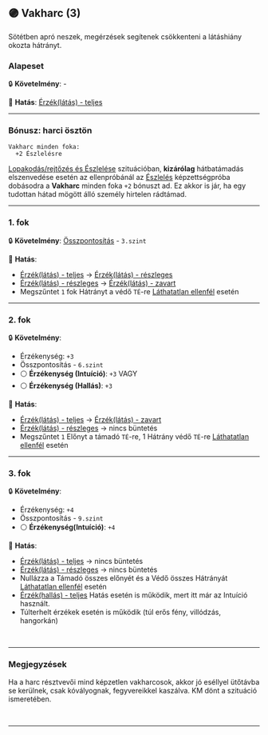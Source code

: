 ## 🟣 Vakharc (3)

Sötétben apró neszek, megérzések segítenek csökkenteni a látáshiány okozta hátrányt.

### Alapeset

🔒 **Követelmény**: -

🌟 **Hatás**: [Érzék(látás) - teljes](081_hatasok.md#-%C3%A9rz%C3%A9k---teljes)

---
### Bónusz: harci ösztön

```
Vakharc minden foka:
  +2 Észlelésre
```

[Lopakodás/rejtőzés és Észlelése](../szituaciok/lopakodas_rejtozes_es_eszlelese.md) szituációban, **kizárólag** hátbatámadás elszenvedése esetén az ellenpróbánál az [Észlelés](../kepzettsegek.primer.altalanos/eszleles.md) képzettségpróba dobásodra a **Vakharc** minden foka `+2` bónuszt ad. Ez akkor is jár, ha egy tudottan hátad mögött álló személy hirtelen rádtámad.


---
### 1. fok

🔒 **Követelmény**: [Összpontosítás](../kepzettsegek.primer.misztikus/osszpontositas.md) - `3.szint`

🌟 **Hatás**:
- [Érzék(látás) - teljes](081_hatasok.md#-%C3%A9rz%C3%A9k---teljes) → [Érzék(látás) - részleges](081_hatasok.md#-%C3%A9rz%C3%A9k---r%C3%A9szleges) 
- [Érzék(látás) - részleges](081_hatasok.md#-%C3%A9rz%C3%A9k---r%C3%A9szleges) → [Érzék(látás) - zavart](081_hatasok.md#-%C3%A9rz%C3%A9k---zavart)
- Megszűntet `1` fok Hátrányt a védő `TÉ`-re [Láthatatlan ellenfél](065_01_harci_helyzetek.md#l%C3%A1thatatlanul) esetén

---
### 2. fok

🔒 **Követelmény**:
- Érzékenység: `+3`
- Összpontosítás - `6.szint`
- ⚪ **Érzékenység (Intuíció)**: `+3`
  VAGY
- ⚪ **Érzékenység (Hallás)**: `+3`

🌟 **Hatás**:
- [Érzék(látás) - teljes](081_hatasok.md#-%C3%A9rz%C3%A9k---teljes) → [Érzék(látás) - zavart](081_hatasok.md#-%C3%A9rz%C3%A9k---zavart)
- [Érzék(látás) - részleges](081_hatasok.md#-%C3%A9rz%C3%A9k---r%C3%A9szleges) → nincs büntetés
- Megszűntet `1` Előnyt a támadó `TÉ`-re, 1 Hátrány védő `TÉ`-re [Láthatatlan ellenfél](065_01_harci_helyzetek.md#l%C3%A1thatatlanul) esetén

---
### 3. fok

🔒 **Követelmény**:
- Érzékenység: `+4`
- Összpontosítás - `9.szint`
- ⚪ **Érzékenység(Intuíció)**: `+4`

🌟 **Hatás**:
- [Érzék(látás) - teljes](081_hatasok.md#-%C3%A9rz%C3%A9k---teljes) → nincs büntetés
- [Érzék(látás) - részleges](081_hatasok.md#-%C3%A9rz%C3%A9k---r%C3%A9szleges) → nincs büntetés
- Nullázza a Támadó összes előnyét és a Védő összes Hátrányát [Láthatatlan ellenfél](065_01_harci_helyzetek.md#l%C3%A1thatatlanul) esetén
- [Érzék(hallás) - teljes](081_hatasok.md#-%C3%A9rz%C3%A9k---teljes) Hatás esetén is működik, mert itt már az Intuíció használt.
- Túlterhelt érzékek esetén is működik (túl erős fény, villódzás, hangorkán)

<br />

---
### Megjegyzések

Ha a harc résztvevői mind képzetlen vakharcosok, akkor jó eséllyel ütőtávba se kerülnek, csak kóvályognak, fegyvereikkel kaszálva. KM dönt a szituáció ismeretében.

<br />

---

